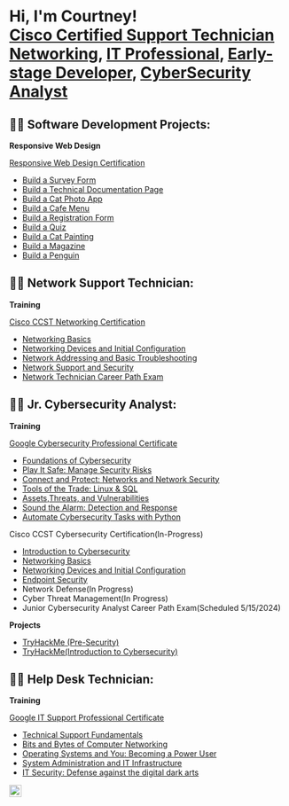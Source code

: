 <h1>Hi, I'm Courtney! <br/><a href="https://www.credly.com/badges/4703e3e8-9f5b-4c4f-866c-54d20ef5eb2a">Cisco Certified Support Technician Networking</a>, <a href="https://www.linkedin.com/in/courtney-mullins-b611502a8//">IT Professional</a>, <a href="https://www.freecodecamp.org/CourtneyMullins">Early-stage Developer</a>, <a href="https://www.coursera.org/account/accomplishments/professional-cert/HF7QCCZ3E2MF">CyberSecurity Analyst</a></h1>

<h2>👨‍💻 Software Development Projects:</h2>

 <b>Responsive Web Design</b>
 
[Responsive Web Design Certification](https://www.freecodecamp.org/certification/CourtneyMullins/responsive-web-design)
  - [Build a Survey Form](https://www.freecodecamp.org/learn/2022/responsive-web-design/build-a-survey-form-project/build-a-survey-form)
  - [Build a Technical Documentation Page](https://www.freecodecamp.org/learn/2022/responsive-web-design/build-a-technical-documentation-page-project/build-a-technical-documentation-page)
  - [Build a Cat Photo App](https://www.freecodecamp.org/learn/2022/responsive-web-design/learn-html-by-building-a-cat-photo-app/step-69)
  - [Build a Cafe Menu](https://www.freecodecamp.org/learn/2022/responsive-web-design/learn-basic-css-by-building-a-cafe-menu/step-91)
  - [Build a Registration Form](https://www.freecodecamp.org/learn/2022/responsive-web-design/learn-html-forms-by-building-a-registration-form/step-65)
  - [Build a Quiz](https://www.freecodecamp.org/learn/2022/responsive-web-design/learn-accessibility-by-building-a-quiz/step-68)
  - [Build a Cat Painting](https://www.freecodecamp.org/learn/2022/responsive-web-design/learn-intermediate-css-by-building-a-cat-painting/step-82)
  - [Build a Magazine](https://www.freecodecamp.org/learn/2022/responsive-web-design/learn-css-grid-by-building-a-magazine/step-80)
  - [Build a Penguin](https://www.freecodecamp.org/learn/2022/responsive-web-design/learn-css-transforms-by-building-a-penguin/step-104)
  </b>
  
<h2>👨‍💻 Network Support Technician:</h2>

<b>Training</b>

 [Cisco CCST Networking Certification](https://www.credly.com/badges/4703e3e8-9f5b-4c4f-866c-54d20ef5eb2a)
  - [Networking Basics](https://www.credly.com/badges/3f4591c2-6780-40db-ae5d-f3769c531567)
  - [Networking Devices and Initial Configuration](https://www.credly.com/badges/0445d50e-2f85-4dde-8650-0af909ad64a6)
  - [Network Addressing and Basic Troubleshooting](https://www.credly.com/badges/5faa9340-f59f-4f5a-b0ef-319b04396d6b)
  - [Network Support and Security](https://www.credly.com/badges/38d2f62c-ebb6-43a6-a9f2-74d345707f2f)
  - [Network Technician Career Path Exam](https://www.credly.com/badges/f4f0a874-bb15-4450-864e-f19b61bb525c)
    
<h2>👨‍💻 Jr. Cybersecurity Analyst:</h2>

  <b>Training</b>
  
  [Google Cybersecurity Professional Certificate](https://www.coursera.org/account/accomplishments/professional-cert/HF7QCCZ3E2MF)
  - [Foundations of Cybersecurity](https://www.coursera.org/account/accomplishments/verify/XHPGBZ7K8RBQ)
  - [Play It Safe: Manage Security Risks](https://www.coursera.org/account/accomplishments/verify/E9WDC49ELL72)
  - [Connect and Protect: Networks and Network Security](https://www.coursera.org/account/accomplishments/verify/BL2DBXXD3GMY)
  - [Tools of the Trade: Linux & SQL](https://www.coursera.org/account/accomplishments/verify/WN6FJBDCFKTP)
  - [Assets,Threats, and Vulnerabilities](https://www.coursera.org/account/accomplishments/verify/WD5RBQXGY22H)
  - [Sound the Alarm: Detection and Response](https://www.coursera.org/account/accomplishments/verify/X99NFK7XK6DA)
  - [Automate Cybersecurity Tasks with Python](https://www.coursera.org/account/accomplishments/verify/NCPR6BAGNQQN)

 Cisco CCST Cybersecurity Certification(In-Progress)

  - [Introduction to Cybersecurity](https://www.credly.com/earner/earned/badge/a584fe6a-72e3-4acb-8573-f387c4d05a49)
  - [Networking Basics](https://www.credly.com/badges/3f4591c2-6780-40db-ae5d-f3769c531567)
  - [Networking Devices and Initial Configuration](https://www.credly.com/badges/0445d50e-2f85-4dde-8650-0af909ad64a6)
  - [Endpoint Security](https://www.credly.com/earner/earned/badge/471832f3-87c5-4a60-9001-257e19881b5f)
  - Network Defense(In Progress)
  - Cyber Threat Management(In Progress)
  - Junior Cybersecurity Analyst Career Path Exam(Scheduled 5/15/2024)
    
 <b>Projects</b>
  - [TryHackMe (Pre-Security)](https://tryhackme-certificates.s3-eu-west-1.amazonaws.com/THM-DGUKAKPIWH.png)
  - [TryHackMe(Introduction to Cybersecurity)](https://tryhackme-certificates.s3-eu-west-1.amazonaws.com/THM-QRVJXJB81L.png)

<h2>👨‍💻 Help Desk Technician:</h2>

<b>Training</b>

 [Google IT Support Professional Certificate](https://www.coursera.org/account/accomplishments/professional-cert/2QQCSWEWXCZX)
  - [Technical Support Fundamentals](https://www.coursera.org/account/accomplishments/verify/EMHHRHG4AUVH)
  - [Bits and Bytes of Computer Networking](https://www.coursera.org/account/accomplishments/verify/86A6SW56YK36)
  - [Operating Systems and You: Becoming a Power User](https://www.coursera.org/account/accomplishments/verify/UH6ZN84ZNMAC)
  - [System Administration and IT Infrastructure](https://www.coursera.org/account/accomplishments/verify/9CYAJHDLNLLD)
  - [IT Security: Defense against the digital dark arts](https://www.coursera.org/account/accomplishments/verify/MF9YUHSEN4X6)



[<img align="left" alt="CourtneyMullins | LinkedIn" width="22px" src="https://cdn.jsdelivr.net/npm/simple-icons@v3/icons/linkedin.svg" />][linkedin]



[linkedin]: https://linkedin.com/in/https://www.linkedin.com/in/courtney-mullins-b611502a8/

